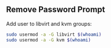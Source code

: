 ## Remove Password Prompt

Add user to libvirt and kvm groups:
```bash
sudo usermod -a -G libvirt $(whoami)
sudo usermod -a -G kvm $(whoami)
```
